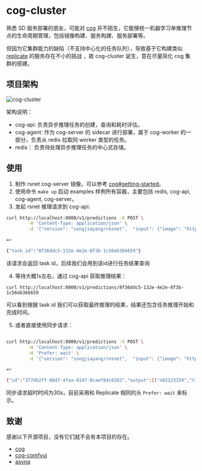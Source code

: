 # cog-cluster

熟悉 SD 服务部署的朋友，可能对 [cog](https://github.com/replicate/cog) 并不陌生，它能够统一机器学习单推理节点的生命周期管理，包括镜像构建、服务构建、服务部署等。

但因为它集群能力的缺陷（不支持中心化的任务队列），导致基于它构建类似 [replicate](https://replicate.com/) 的服务存在不小的挑战 ，故 cog-cluster 诞生，意在尽量简化 cog 集群的搭建。

## 项目架构

![cog-cluster](https://github.com/user-attachments/assets/2e0c39c1-c934-4955-8efb-d4c502a66051)

架构说明：

- cog-api: 负责异步推理任务的创建，查询和耗时评估。
- cog-agent: 作为 cog-server 的 sidecar 进行部署，属于 cog-worker 的一部分，负责从 redis 拉取同 worker 类型的任务。
- redis： 负责待处理异步推理任务的中心式存储。

## 使用

1. 制作 rsnet cog-server 镜像，可以参考 [cog#getting-started](https://cog.run/getting-started/)。
2. 使用命令 `make up` 启动 examples 样例所有容器，主要包括 redis, cog-api, cog-agent, cog-server。
3. 发起 rsnet 推理请求到 cog-api:

```bash
curl http://localhost:8000/v1/predictions -X POST \
		-H 'Content-Type: application/json' \
		-d '{"version": "songjiayang/resnet",  "input": {"image": "https://gist.githubusercontent.com/bfirsh/3c2115692682ae260932a67d93fd94a8/raw/56b19f53f7643bb6c0b822c410c366c3a6244de2/mystery.jpg"}}'

=>

{"task_id":"8f36ddc5-132e-4e2e-8f3b-1c56eb366659"}
```

该请求会返回 task id，后续我们会用到该id进行任务结果查询

4. 等待大概1s左右，通过  cog-api 获取推理结果：

```
curl http://localhost:8000/v1/predictions/8f36ddc5-132e-4e2e-8f3b-1c56eb366659
```

可以看到根据 task id 我们可以获取最终推理的结果，结果还包含任务推理开始和完成时间。

5. 或者直接使用同步请求：


```bash

curl http://localhost:8000/v1/predictions -X POST \
		-H 'Content-Type: application/json' \
		-H 'Prefer: wait' \
		-d '{"version": "songjiayang/resnet",  "input": {"image": "https://gist.githubusercontent.com/bfirsh/3c2115692682ae260932a67d93fd94a8/raw/56b19f53f7643bb6c0b822c410c366c3a6244de2/mystery.jpg"}}'

=> 

{"id":"377db2ff-08d7-4faa-8147-0caef84c8202","output":[["n02123159","tiger_cat",0.4898366928100586],["n02123045","tabby",0.23457567393779755],["n02124075","Egyptian_cat",0.09744952619075775]],"status":"succeeded","started_at":"2024-12-02T13:37:33.590843+00:00","completed_at":"2024-12-02T13:37:34.115174+00:00"}

```

同步请求超时时间为30s，目前采用和 Replicate 相同的头 `Prefer: wait` 来标示。

## 致谢

感谢以下开源项目，没有它们就不会有本项目的存在。

- [cog](https://github.com/replicate/cog)
- [cog-comfyui](https://github.com/fofr/cog-comfyui)
- [asynq](https://github.com/hibiken/asynq)
  
